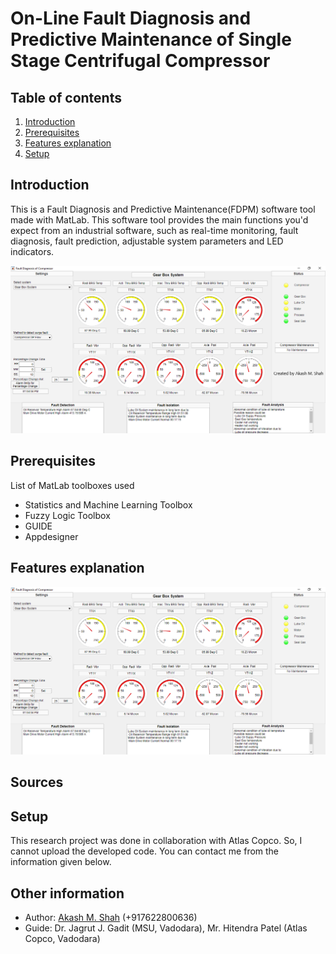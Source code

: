 # On-Line Fault Diagnosis and Predictive Maintenance of Single Stage Centrifugal Compressor

## Table of contents

1. [Introduction](#Introduction)
2. [Prerequisites](#Prerequisites)
3. [Features explanation](#Features-explanation)
4. [Setup](#Setup)

## Introduction

This is a Fault Diagnosis and Predictive Maintenance(FDPM) software tool made with MatLab. This software tool provides the main functions you'd expect from an industrial software, such as real-time monitoring, fault diagnosis, fault prediction, adjustable system parameters and LED indicators.

![](./images/FDPM2.png)

## Prerequisites

List of MatLab toolboxes used

* Statistics and Machine Learning Toolbox
* Fuzzy Logic Toolbox
* GUIDE
* Appdesigner

## Features explanation

![Screen shot of project GUI](./images/FDPM1.png)

## Sources

## Setup

This research project was done in collaboration with Atlas Copco. So, I cannot upload the developed code. You can contact me from the information given below.

## Other information	

* Author: [Akash M. Shah](https://www.linkedin.com/in/akash-m-shah/) (+917622800636)
* Guide: Dr. Jagrut J. Gadit (MSU, Vadodara), Mr. Hitendra Patel (Atlas Copco, Vadodara)